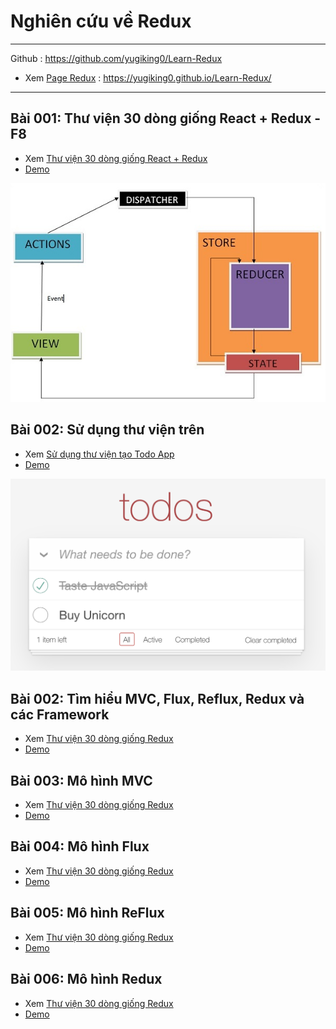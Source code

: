 # Nghiên cứu về Redux

---

<!-- ![Console](./images/001.png "Console") -->
<!-- <img src="./images/001.png" alt="JAVASCRIPT VỚI HTML" width="400px"/> -->

Github : https://github.com/yugiking0/Learn-Redux

- Xem [Page Redux](https://yugiking0.github.io/Learn-Redux/) : https://yugiking0.github.io/Learn-Redux/

---

## Bài 001: Thư viện 30 dòng giống React + Redux - F8

- Xem [Thư viện 30 dòng giống React + Redux](./detail/001-fake-redux/index.md)
- [Demo](./detail/001-fake-redux/note_demo/index.html)

![Fake-redux](./detail/001-fake-redux/images/redux_flow-04.png 'Fake-redux')

## Bài 002: Sử dụng thư viện trên

- Xem [Sử dụng thư viện tạo Todo App](./detail/001-fake-redux/index.md)
- [Demo](./detail/001-fake-redux/demo/index.html)

![Todo app template](./detail/002-todo-app/images/todo-app.png 'Todo app template')

## Bài 002: Tìm hiểu MVC, Flux, Reflux, Redux và các Framework

- Xem [Thư viện 30 dòng giống Redux](./detail/001-fake-redux/index.md)
- [Demo](./detail/001-fake-redux/demo/index.html)

## Bài 003: Mô hình MVC

- Xem [Thư viện 30 dòng giống Redux](./detail/001-fake-redux/index.md)
- [Demo](./detail/001-fake-redux/demo/index.html)

## Bài 004: Mô hình Flux

- Xem [Thư viện 30 dòng giống Redux](./detail/001-fake-redux/index.md)
- [Demo](./detail/001-fake-redux/demo/index.html)

## Bài 005: Mô hình ReFlux

- Xem [Thư viện 30 dòng giống Redux](./detail/001-fake-redux/index.md)
- [Demo](./detail/001-fake-redux/demo/index.html)

## Bài 006: Mô hình Redux

- Xem [Thư viện 30 dòng giống Redux](./detail/001-fake-redux/index.md)
- [Demo](./detail/001-fake-redux/demo/index.html)
